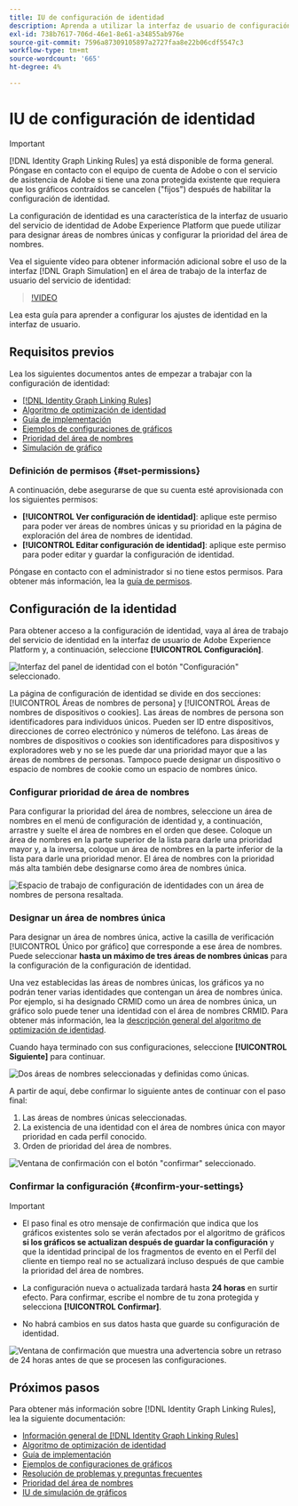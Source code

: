 ```yaml
---
title: IU de configuración de identidad
description: Aprenda a utilizar la interfaz de usuario de configuración de identidad.
exl-id: 738b7617-706d-46e1-8e61-a34855ab976e
source-git-commit: 7596a87309105897a2727faa8e22b06cdf5547c3
workflow-type: tm+mt
source-wordcount: '665'
ht-degree: 4%

---
```


# IU de configuración de identidad

>[!IMPORTANT]
>
>[!DNL Identity Graph Linking Rules] ya está disponible de forma general. Póngase en contacto con el equipo de cuenta de Adobe o con el servicio de asistencia de Adobe si tiene una zona protegida existente que requiera que los gráficos contraídos se cancelen (&quot;fijos&quot;) después de habilitar la configuración de identidad.

La configuración de identidad es una característica de la interfaz de usuario del servicio de identidad de Adobe Experience Platform que puede utilizar para designar áreas de nombres únicas y configurar la prioridad del área de nombres.

Vea el siguiente vídeo para obtener información adicional sobre el uso de la interfaz [!DNL Graph Simulation] en el área de trabajo de la interfaz de usuario del servicio de identidad:

>[!VIDEO](https://video.tv.adobe.com/v/3475965/?captions=spa&learn=on&enablevpops)

Lea esta guía para aprender a configurar los ajustes de identidad en la interfaz de usuario.

## Requisitos previos

Lea los siguientes documentos antes de empezar a trabajar con la configuración de identidad:

* [[!DNL Identity Graph Linking Rules]](./overview.md)
* [Algoritmo de optimización de identidad](./identity-optimization-algorithm.md)
* [Guía de implementación](./implementation-guide.md)
* [Ejemplos de configuraciones de gráficos](./example-configurations.md)
* [Prioridad del área de nombres](./namespace-priority.md)
* [Simulación de gráfico](./graph-simulation.md)

### Definición de permisos {#set-permissions}

A continuación, debe asegurarse de que su cuenta esté aprovisionada con los siguientes permisos:

* **[!UICONTROL Ver configuración de identidad]**: aplique este permiso para poder ver áreas de nombres únicas y su prioridad en la página de exploración del área de nombres de identidad.
* **[!UICONTROL Editar configuración de identidad]**: aplique este permiso para poder editar y guardar la configuración de identidad.

Póngase en contacto con el administrador si no tiene estos permisos. Para obtener más información, lea la [guía de permisos](../../access-control/abac/ui/permissions.md).

## Configuración de la identidad

Para obtener acceso a la configuración de identidad, vaya al área de trabajo del servicio de identidad en la interfaz de usuario de Adobe Experience Platform y, a continuación, seleccione **[!UICONTROL Configuración]**.

![Interfaz del panel de identidad con el botón &quot;Configuración&quot; seleccionado.](../images/rules/dashboard.png)

La página de configuración de identidad se divide en dos secciones: [!UICONTROL Áreas de nombres de persona] y [!UICONTROL Áreas de nombres de dispositivos o cookies]. Las áreas de nombres de persona son identificadores para individuos únicos. Pueden ser ID entre dispositivos, direcciones de correo electrónico y números de teléfono. Las áreas de nombres de dispositivos o cookies son identificadores para dispositivos y exploradores web y no se les puede dar una prioridad mayor que a las áreas de nombres de personas. Tampoco puede designar un dispositivo o espacio de nombres de cookie como un espacio de nombres único.

### Configurar prioridad de área de nombres

Para configurar la prioridad del área de nombres, seleccione un área de nombres en el menú de configuración de identidad y, a continuación, arrastre y suelte el área de nombres en el orden que desee. Coloque un área de nombres en la parte superior de la lista para darle una prioridad mayor y, a la inversa, coloque un área de nombres en la parte inferior de la lista para darle una prioridad menor. El área de nombres con la prioridad más alta también debe designarse como área de nombres única.

![Espacio de trabajo de configuración de identidades con un área de nombres de persona resaltada.](../images/rules/namespace-priority.png)

### Designar un área de nombres única

Para designar un área de nombres única, active la casilla de verificación [!UICONTROL Único por gráfico] que corresponde a ese área de nombres. Puede seleccionar **hasta un máximo de tres áreas de nombres únicas** para la configuración de la configuración de identidad.

Una vez establecidas las áreas de nombres únicas, los gráficos ya no podrán tener varias identidades que contengan un área de nombres única. Por ejemplo, si ha designado CRMID como un área de nombres única, un gráfico solo puede tener una identidad con el área de nombres CRMID. Para obtener más información, lea la [descripción general del algoritmo de optimización de identidad](./identity-optimization-algorithm.md#unique-namespace).

Cuando haya terminado con sus configuraciones, seleccione **[!UICONTROL Siguiente]** para continuar.

![Dos áreas de nombres seleccionadas y definidas como únicas.](../images/rules/unique-namespace.png)

A partir de aquí, debe confirmar lo siguiente antes de continuar con el paso final:

1. Las áreas de nombres únicas seleccionadas.
2. La existencia de una identidad con el área de nombres única con mayor prioridad en cada perfil conocido.
3. Orden de prioridad del área de nombres.

![Ventana de confirmación con el botón &quot;confirmar&quot; seleccionado.](../images/rules/confirmation.png)

### Confirmar la configuración {#confirm-your-settings}

>[!IMPORTANT]
>
>* El paso final es otro mensaje de confirmación que indica que los gráficos existentes solo se verán afectados por el algoritmo de gráficos **si los gráficos se actualizan después de guardar la configuración** y que la identidad principal de los fragmentos de evento en el Perfil del cliente en tiempo real no se actualizará incluso después de que cambie la prioridad del área de nombres.
>
>* La configuración nueva o actualizada tardará hasta **24 horas** en surtir efecto. Para confirmar, escribe el nombre de tu zona protegida y selecciona **[!UICONTROL Confirmar]**.
>
>* No habrá cambios en sus datos hasta que guarde su configuración de identidad.

![Ventana de confirmación que muestra una advertencia sobre un retraso de 24 horas antes de que se procesen las configuraciones.](../images/rules/complete.png)

## Próximos pasos

Para obtener más información sobre [!DNL Identity Graph Linking Rules], lea la siguiente documentación:

* [Información general de [!DNL Identity Graph Linking Rules]](./overview.md)
* [Algoritmo de optimización de identidad](./identity-optimization-algorithm.md)
* [Guía de implementación](./implementation-guide.md)
* [Ejemplos de configuraciones de gráficos](./example-configurations.md)
* [Resolución de problemas y preguntas frecuentes](./troubleshooting.md)
* [Prioridad del área de nombres](./namespace-priority.md)
* [IU de simulación de gráficos](./graph-simulation.md)